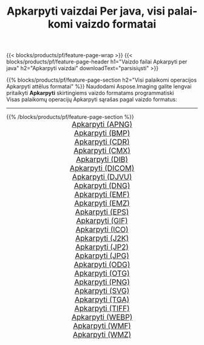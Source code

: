 ﻿---
title: Apkarpyti vaizdai Per java, visi palaikomi vaizdo formatai 
weight: 3920
url: /lt/java/crop 
lang: lt
langdirlevel: 2
locales: zh-hans,ja,it,ru,de,es,fr,nl,id,lt,pl,pt,vi,tr,ko,zh-hant,ar,hi,th,sv,cs,uk,he
description: Naudodami Aspose.Imaging galite lengvai sukurti Apkarpyti vaizdus per java
---

{{< blocks/products/pf/feature-page-wrap >}}
{{< blocks/products/pf/feature-page-header h1="Vaizdo failai Apkarpyti per java" h2="Apkarpyti vaizdai" downloadText="parsisiųsti" >}}


{{% blocks/products/pf/feature-page-section  h2="Visi palaikomi operacijos Apkarpyti attēlus formatai" %}}
Naudodami Aspose.Imaging galite lengvai pritaikyti **Apkarpyti** skirtingiems vaizdo formatams programmatiski
<br/>
Visas palaikomų operacijų Apkarpyti sąrašas pagal vaizdo formatus:
<hr/>
{{% /blocks/products/pf/feature-page-section %}}
<div class="container-fluid productfamilypage bg-gray">
    <div class="convertypes bg-gray agp-content section">
        <div class="container">
		<div class="row other-converters" style="gap: 10px;font-size: 19px;text-align:center;">
		    <div class='col-md-2 other-converter remove-lp remove-rp'><a href="/imaging/lt/java/crop/apng" style="padding:15px;">Apkarpyti (APNG)</a></div><div class='col-md-2 other-converter remove-lp remove-rp'><a href="/imaging/lt/java/crop/bmp" style="padding:15px;">Apkarpyti (BMP)</a></div><div class='col-md-2 other-converter remove-lp remove-rp'><a href="/imaging/lt/java/crop/cdr" style="padding:15px;">Apkarpyti (CDR)</a></div><div class='col-md-2 other-converter remove-lp remove-rp'><a href="/imaging/lt/java/crop/cmx" style="padding:15px;">Apkarpyti (CMX)</a></div><div class='col-md-2 other-converter remove-lp remove-rp'><a href="/imaging/lt/java/crop/dib" style="padding:15px;">Apkarpyti (DIB)</a></div><div class='col-md-2 other-converter remove-lp remove-rp'><a href="/imaging/lt/java/crop/dicom" style="padding:15px;">Apkarpyti (DICOM)</a></div><div class='col-md-2 other-converter remove-lp remove-rp'><a href="/imaging/lt/java/crop/djvu" style="padding:15px;">Apkarpyti (DJVU)</a></div><div class='col-md-2 other-converter remove-lp remove-rp'><a href="/imaging/lt/java/crop/dng" style="padding:15px;">Apkarpyti (DNG)</a></div><div class='col-md-2 other-converter remove-lp remove-rp'><a href="/imaging/lt/java/crop/emf" style="padding:15px;">Apkarpyti (EMF)</a></div><div class='col-md-2 other-converter remove-lp remove-rp'><a href="/imaging/lt/java/crop/emz" style="padding:15px;">Apkarpyti (EMZ)</a></div><div class='col-md-2 other-converter remove-lp remove-rp'><a href="/imaging/lt/java/crop/eps" style="padding:15px;">Apkarpyti (EPS)</a></div><div class='col-md-2 other-converter remove-lp remove-rp'><a href="/imaging/lt/java/crop/gif" style="padding:15px;">Apkarpyti (GIF)</a></div><div class='col-md-2 other-converter remove-lp remove-rp'><a href="/imaging/lt/java/crop/ico" style="padding:15px;">Apkarpyti (ICO)</a></div><div class='col-md-2 other-converter remove-lp remove-rp'><a href="/imaging/lt/java/crop/j2k" style="padding:15px;">Apkarpyti (J2K)</a></div><div class='col-md-2 other-converter remove-lp remove-rp'><a href="/imaging/lt/java/crop/jp2" style="padding:15px;">Apkarpyti (JP2)</a></div><div class='col-md-2 other-converter remove-lp remove-rp'><a href="/imaging/lt/java/crop/jpg" style="padding:15px;">Apkarpyti (JPG)</a></div><div class='col-md-2 other-converter remove-lp remove-rp'><a href="/imaging/lt/java/crop/odg" style="padding:15px;">Apkarpyti (ODG)</a></div><div class='col-md-2 other-converter remove-lp remove-rp'><a href="/imaging/lt/java/crop/otg" style="padding:15px;">Apkarpyti (OTG)</a></div><div class='col-md-2 other-converter remove-lp remove-rp'><a href="/imaging/lt/java/crop/png" style="padding:15px;">Apkarpyti (PNG)</a></div><div class='col-md-2 other-converter remove-lp remove-rp'><a href="/imaging/lt/java/crop/svg" style="padding:15px;">Apkarpyti (SVG)</a></div><div class='col-md-2 other-converter remove-lp remove-rp'><a href="/imaging/lt/java/crop/tga" style="padding:15px;">Apkarpyti (TGA)</a></div><div class='col-md-2 other-converter remove-lp remove-rp'><a href="/imaging/lt/java/crop/tiff" style="padding:15px;">Apkarpyti (TIFF)</a></div><div class='col-md-2 other-converter remove-lp remove-rp'><a href="/imaging/lt/java/crop/webp" style="padding:15px;">Apkarpyti (WEBP)</a></div><div class='col-md-2 other-converter remove-lp remove-rp'><a href="/imaging/lt/java/crop/wmf" style="padding:15px;">Apkarpyti (WMF)</a></div><div class='col-md-2 other-converter remove-lp remove-rp'><a href="/imaging/lt/java/crop/wmz" style="padding:15px;">Apkarpyti (WMZ)</a></div>
                </div>
        </div>
    </div>
</div>
<br/>
